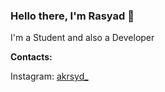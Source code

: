 ### Hello there, I'm Rasyad 👋 

I'm a Student and also a Developer

**Contacts:**

Instagram: [akrsyd_][instagram]


[instagram]: https://www.instagram.com/akrsyd_/
